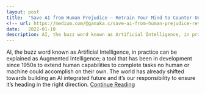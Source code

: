 ```yaml
---
layout: post
title:  "Save AI from Human Prejudice — Retrain Your Mind to Counter Unconscious Bias"
<!-- url: https://medium.com/@ganaka.c/save-ai-from-human-prejudice-retrain-your-mind-to-counter-unconscious-bias-34e449130300 -->
date:   2022-01-10
description: AI, the buzz word known as Artificial Intelligence, in practice can be explained as Augmented Intelligence; a tool that has been in development since 1950s to extend human capabilities to complete tasks no human or machine could accomplish on their own. The world has already shifted towards building an AI integrated future and it’s our responsibility to ensure it’s heading in the right direction.<br> <a class="article-link" href="https://medium.com/@ganaka.c/save-ai-from-human-prejudice-retrain-your-mind-to-counter-unconscious-bias-34e449130300" target="_blank">Continue Reading</a>
---
```


<p class="intro"> <span class="dropcap">AI,</span> the buzz word known as Artificial Intelligence, in practice can be explained as Augmented Intelligence; a tool that has been in development since 1950s to extend human capabilities to complete tasks no human or machine could accomplish on their own. The world has already shifted towards building an AI integrated future and it’s our responsibility to ensure it’s heading in the right direction.
<a class="article-link" href="https://medium.com/@ganaka.c/save-ai-from-human-prejudice-retrain-your-mind-to-counter-unconscious-bias-34e449130300" target="_blank">Continue Reading</a> </p>

<!-- <img src="/assets/img/1Ganaka_Chandrakumara.png" alt=""> -->

